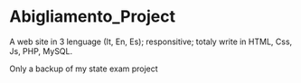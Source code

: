 Abigliamento_Project
====================
A web site in 3 lenguage (It, En, Es); responsitive; totaly write in HTML, Css, Js, PHP, MySQL.

Only a backup of my state exam project
